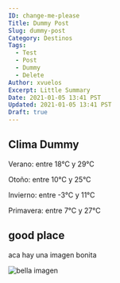 ```yaml
---
ID: change-me-please
Title: Dummy Post
Slug: dummy-post
Category: Destinos
Tags:
  - Test
  - Post
  - Dummy
  - Delete
Author: xvuelos
Excerpt: Little Summary
Date: 2021-01-05 13:41 PST
Updated: 2021-01-05 13:41 PST
Draft: true
---
```


## Clima Dummy
Verano: entre 18°C y 29°C

Otoño: entre 10°C y 25°C

Invierno: entre -3°C y 11°C

Primavera: entre 7°C y 27°C

## good place

aca hay una imagen bonita

![bella imagen](https://images.unsplash.com/photo-1609772723429-11cb4a3b9dc8?w=640 "Logo Title Text 1")

